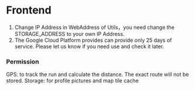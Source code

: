 # Frontend
1. Change IP Address in WebAddress of Utils，you need change the STORAGE_ADDRESS to your own IP Address.
2. The Google Cloud Platform provides can provide only 25 days of service. Please let us know if you need use and check it later.


### Permission
GPS: to track the run and calculate the distance. The exact route will not be stored.
Storage: for profile pictures and map tile cache
